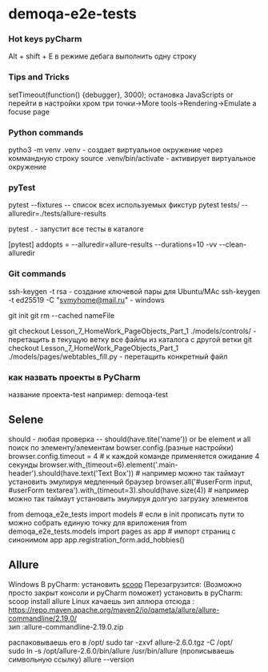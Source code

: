 # demoqa-e2e-tests

### Hot keys pyCharm
Alt + shift + E  в режиме дебага выполнить одну строку


### Tips and Tricks

setTimeout(function() {debugger}, 3000);   остановка JavaScripts
or 
перейти в настройки хром три точки->More tools->Rendering->Emulate a focuse page



### Python commands
pytho3 -m venv .venv - создает виртуальное окружение через коммандную строку
source .venv/bin/activate - активирует виртуальное окружение

### pyTest
pytest --fixtures -- список всех используемых фикстур
pytest tests/  --alluredir=./tests/allure-results

pytest . - запустит все тесты в каталоге

[pytest]
addopts = --alluredir=allure-results --durations=10 -vv --clean-alluredir

### Git commands 

ssh-keygen -t rsa  - создание ключевой пары для Ubuntu/MAc
ssh-keygen -t ed25519 -C "svmyhome@mail.ru" - windows

git init
git rm --cached nameFile 

git checkout Lesson_7_HomeWork_PageObjects_Part_1 ./models/controls/   - перетащить в текущую ветку все файлы из каталога с другой ветки
git checkout Lesson_7_HomeWork_PageObjects_Part_1 ./models/pages/webtables_fill.py - перетащить конкретный файл

### как назвать проекты в PyCharm
название проекта-test
например: demoqa-test 

## Selene
should - любая проверка  -- should(have.tite('name')) or be
element и all поиск по элементу/элементам
bowser.config.(разные настройки)
browser.config.timeout = 4   # к каждой команде применяется ожидание  4 секунды
    browser.with_(timeout=6).element('.main-header').should(have.text('Text Box'))  # например можно так таймаут установить эмулируя медленный браузер
    browser.all('#userForm input, #userForm textarea').with_(timeout=3).should(have.size(4)) # например можно так таймаут установить эмулируя долгую загрузку элементов
 

from demoqa_e2e_tests import models  # если в init прописать пути то можно собрать единую точку для вриложения
from demoqa_e2e_tests.models import pages as app # импорт страниц с синонимом app app.registration_form.add_hobbies()

## Allure
Windows
    В pyCharm: установить [scoop](https://github.com/ScoopInstaller/Scoop#readme)
    Перезагрузится: (Возможно просто закрыт консоли и pyCharm поможет)
    установить в pyCharm: scoop install allure
Linux
качаешь зип аллюра отсюда :  https://repo.maven.apache.org/maven2/io/qameta/allure/allure-commandline/2.19.0/    
 зип :allure-commandline-2.19.0.zip   

распаковываешь его в  /opt/
sudo tar -zxvf allure-2.6.0.tgz -C /opt/   
sudo ln -s /opt/allure-2.6.0/bin/allure /usr/bin/allure   (прописываешь символьную ссылку)
allure --version  

#
